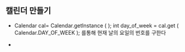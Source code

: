  ## 캘린더 만들기
 
- Calendar cal= Calendar.getInstance ( );
     int day_of_week = cal.get ( Calendar.DAY_OF_WEEK ); 를통해 현재 날의 요일의 번호를 구한다

- 